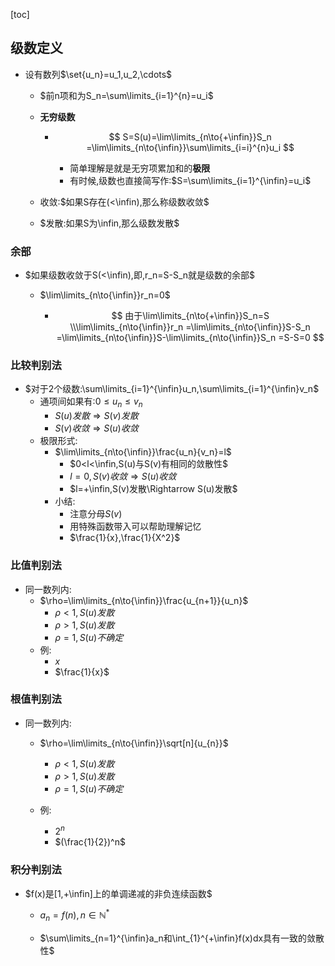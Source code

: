 [toc]

## 级数定义

- 设有数列$\set{u_n}=u_1,u_2,\cdots$

  - $前n项和为S_n=\sum\limits_{i=1}^{n}=u_i$

  - **无穷级数**

    - $$
      S=S(u)=\lim\limits_{n\to{+\infin}}S_n
      =\lim\limits_{n\to{\infin}}\sum\limits_{i=i}^{n}u_i
      $$

      - 简单理解是就是无穷项累加和的**极限**
      - 有时候,级数也直接简写作:$S=\sum\limits_{i=1}^{\infin}=u_i$
    
  - 收敛:$如果S存在(<\infin),那么称级数收敛$

  - $发散:如果S为\infin,那么级数发散$

### 余部

- $如果级数收敛于S(<\infin),即,r_n=S-S_n就是级数的余部$

  - $\lim\limits_{n\to{\infin}}r_n=0$

    - $$
      由于\lim\limits_{n\to{+\infin}}S_n=S
      \\\lim\limits_{n\to{\infin}}r_n
      =\lim\limits_{n\to{\infin}}S-S_n
      =\lim\limits_{n\to{\infin}}S-\lim\limits_{n\to{\infin}}S_n
      =S-S=0
      $$

    

### 比较判别法

- $对于2个级数:\sum\limits_{i=1}^{\infin}u_n,\sum\limits_{i=1}^{\infin}v_n$
  - 通项间如果有:$0\leqslant{u_n}\leqslant{v_n}$
    - $S(u)发散\Rightarrow{S(v)发散}$
    - $S(v)收敛\Rightarrow{S(u)收敛}$
  - 极限形式:
    - $\lim\limits_{n\to{\infin}}\frac{u_n}{v_n}=l$
      - $0<l<\infin,S(u)与S(v)有相同的敛散性$
      - $l=0,S(v)收敛\Rightarrow S(u)收敛$
      - $l=+\infin,S(v)发散\Rightarrow S(u)发散$
    - 小结:
      - 注意分母$S(v)$
      - 用特殊函数带入可以帮助理解记忆
      - $\frac{1}{x},\frac{1}{X^2}$

### 比值判别法

- 同一数列内:
  - $\rho=\lim\limits_{n\to{\infin}}\frac{u_{n+1}}{u_n}$
    - $\rho<1,S(u)发散$
    - $\rho>1,S(u)发散$
    - $\rho=1,S(u)不确定$
  - 例:
    - $x$
    - $\frac{1}{x}$

### 根值判别法

- 同一数列内:

  - $\rho=\lim\limits_{n\to{\infin}}\sqrt[n]{u_{n}}$
    - $\rho<1,S(u)发散$
    - $\rho>1,S(u)发散$
    - $\rho=1,S(u)不确定$

  - 例:
    - $2^n$
    - $(\frac{1}{2})^n$

### 积分判别法

- $f(x)是[1,+\infin]上的单调递减的非负连续函数$

  - $a_n=f(n),n\in\mathbb{N^*}$

  - $\sum\limits_{n=1}^{\infin}a_n和\int_{1}^{+\infin}f(x)dx具有一致的敛散性$

    


